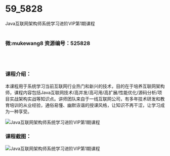 # 59_5828
Java互联网架构师系统学习进阶VIP第1期课程
<br/></br>
<h3>微:mukewang8 资源编号：525828</h3>
<br/></br>
<h3>课程介绍：</h3>
<p>本课程用于系统学习当前互联网行业热门和新兴的技术，目的在于培养互联网架构师，课程内容包括<a title="查看与 Java 相关的文章" target="_blank">Java</a>互联网技术/高并发/高可用/高扩展/性能优化/源码分析/项目实战架构实战等知识点。讲师团队来自于一线互联网公司，有多年技术研发和教育培训的从业经验，通俗易懂、幽默诙谐的授课风格，让知识不再干涩，让学习成为一种享受。</p>
<p><img src="https://www.ko996.com/wp-content/uploads/img/2019/07/1-71-300x173.png" alt="Java互联网架构师系统学习进阶VIP第1期课程"></p>
<h3>课程截图：</h3>
<p><img src="https://www.ko996.com/wp-content/uploads/img/2019/07/2-63.png" alt="Java互联网架构师系统学习进阶VIP第1期课程"></p>
